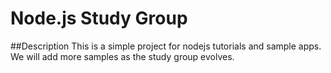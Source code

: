 # Node.js Study Group

##Description
This is a simple project for nodejs tutorials and sample apps.
We will add more samples as the study group evolves.
